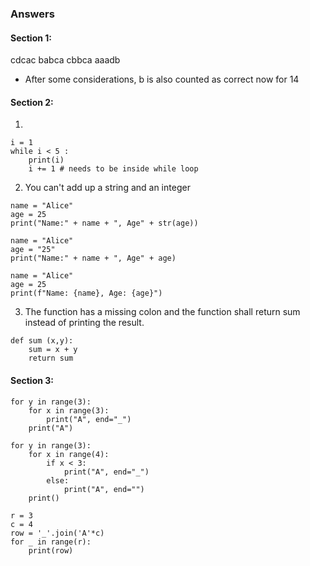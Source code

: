 ### Answers

#### Section 1:
cdcac
babca
cbbca
aaadb

* After some considerations, b is also counted as correct now for 14

#### Section 2:
1. 
```
i = 1
while i < 5 :
    print(i)
    i += 1 # needs to be inside while loop
```

2. You can't add up a string and an integer
```
name = "Alice"
age = 25
print("Name:" + name + ", Age" + str(age))
```
```
name = "Alice"
age = "25"
print("Name:" + name + ", Age" + age)
```
```
name = "Alice"
age = 25
print(f"Name: {name}, Age: {age}")
```

3. The function has a missing colon and the function shall return sum instead of printing the result.
```
def sum (x,y):
    sum = x + y
    return sum
```

#### Section 3:
```
for y in range(3):
    for x in range(3):
        print("A", end="_")
    print("A")
```
```
for y in range(3):
    for x in range(4):
        if x < 3:
            print("A", end="_")
        else:
            print("A", end="")
    print()
```
```
r = 3
c = 4
row = '_'.join('A'*c)
for _ in range(r):
    print(row)
```